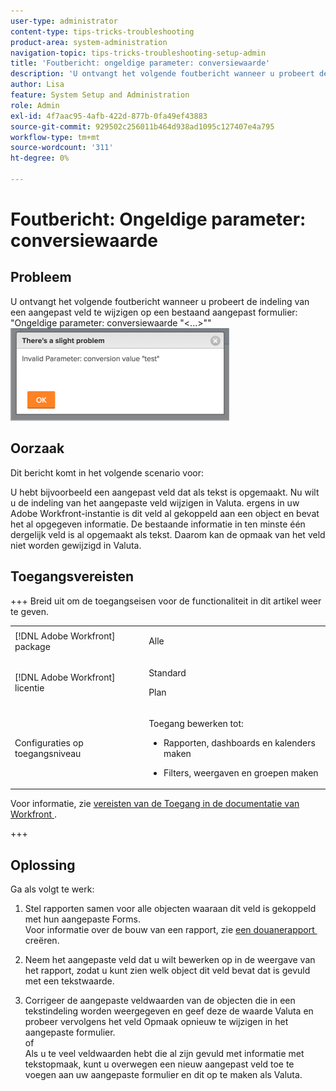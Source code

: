 ```yaml
---
user-type: administrator
content-type: tips-tricks-troubleshooting
product-area: system-administration
navigation-topic: tips-tricks-troubleshooting-setup-admin
title: 'Foutbericht: ongeldige parameter: conversiewaarde'
description: 'U ontvangt het volgende foutbericht wanneer u probeert de indeling van een aangepast veld op een bestaand aangepast formulier te wijzigen: ''Ongeldige parameter: conversiewaarde &grave;&lt;..&gt;'''''
author: Lisa
feature: System Setup and Administration
role: Admin
exl-id: 4f7aac95-4afb-422d-877b-0fa49ef43883
source-git-commit: 929502c256011b464d938ad1095c127407e4a795
workflow-type: tm+mt
source-wordcount: '311'
ht-degree: 0%

---
```


# Foutbericht: Ongeldige parameter: conversiewaarde

## Probleem

U ontvangt het volgende foutbericht wanneer u probeert de indeling van een aangepast veld te wijzigen op een bestaand aangepast formulier: &quot;Ongeldige parameter: conversiewaarde &quot;&lt;...>&quot;&quot;\
![&#x200B; custom_field_format_invalid_parameter_error.png &#x200B;](assets/custom-field-format-invalid-parameter-error-350x148.png)

## Oorzaak

Dit bericht komt in het volgende scenario voor:

U hebt bijvoorbeeld een aangepast veld dat als tekst is opgemaakt.  Nu wilt u de indeling van het aangepaste veld wijzigen in Valuta. ergens in uw Adobe Workfront-instantie is dit veld al gekoppeld aan een object en bevat het al opgegeven informatie. De bestaande informatie in ten minste één dergelijk veld is al opgemaakt als tekst. Daarom kan de opmaak van het veld niet worden gewijzigd in Valuta.

## Toegangsvereisten

+++ Breid uit om de toegangseisen voor de functionaliteit in dit artikel weer te geven.

<table style="table-layout:auto"> 
 <col> 
 <col> 
 <tbody> 
  <tr> 
   <td>[!DNL Adobe Workfront] package</td> 
   <td><p>Alle</p></td> 
  </tr> 
  <tr> 
   <td>[!DNL Adobe Workfront] licentie</td> 
   <td><p>Standard</p>
       <p>Plan</p></td>
  </tr>
  <tr> 
   <td>Configuraties op toegangsniveau</td> 
   <td> <p>Toegang bewerken tot:</p> 
    <ul> 
     <li> <p>Rapporten, dashboards en kalenders maken</p> </li> 
     <li> <p>Filters, weergaven en groepen maken</p> </li> 
    </ul>
  </tr> 
 </tbody> 
</table>

Voor informatie, zie [&#x200B; vereisten van de Toegang in de documentatie van Workfront &#x200B;](/help/quicksilver/administration-and-setup/add-users/access-levels-and-object-permissions/access-level-requirements-in-documentation.md).

+++

## Oplossing

Ga als volgt te werk:

1. Stel rapporten samen voor alle objecten waaraan dit veld is gekoppeld met hun aangepaste Forms.\
   Voor informatie over de bouw van een rapport, zie [&#x200B; een douanerapport &#x200B;](../../reports-and-dashboards/reports/creating-and-managing-reports/create-custom-report.md) creëren.

1. Neem het aangepaste veld dat u wilt bewerken op in de weergave van het rapport, zodat u kunt zien welk object dit veld bevat dat is gevuld met een tekstwaarde.
1. Corrigeer de aangepaste veldwaarden van de objecten die in een tekstindeling worden weergegeven en geef deze de waarde Valuta en probeer vervolgens het veld Opmaak opnieuw te wijzigen in het aangepaste formulier.\
   of\
   Als u te veel veldwaarden hebt die al zijn gevuld met informatie met tekstopmaak, kunt u overwegen een nieuw aangepast veld toe te voegen aan uw aangepaste formulier en dit op te maken als Valuta.
